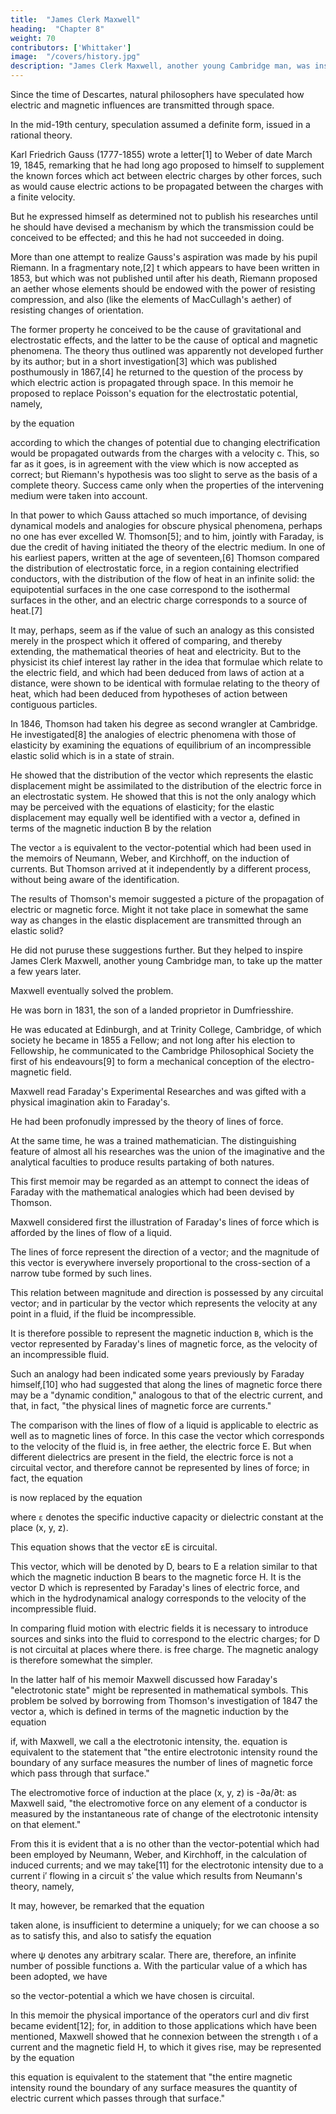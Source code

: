 ```yaml
---
title:  "James Clerk Maxwell"
heading:  "Chapter 8"
weight: 70
contributors: ['Whittaker']
image:  "/covers/history.jpg"
description: "James Clerk Maxwell, another young Cambridge man, was inspired to take up the matter a few years later"
---
```



Since the time of Descartes, natural philosophers have speculated how electric and magnetic influences are transmitted through space. 

In the mid-19th century, speculation assumed a definite form, issued in a rational theory.

Karl Friedrich Gauss (1777-1855) wrote a letter[1] to Weber of date March 19, 1845, remarking that he had long ago proposed to himself to supplement the known forces which act between electric charges by other forces, such as would cause electric actions to be propagated between the charges with a finite velocity.

But he expressed himself as determined not to publish his researches until he should have devised a mechanism by which the transmission could be conceived to be effected; and this he had not succeeded in doing.

More than one attempt to realize Gauss's aspiration was made by his pupil Riemann. In a fragmentary note,[2] t which appears to have been written in 1853, but which was not published until after his death, Riemann proposed an aether whose elements should be endowed with the power of resisting compression, and also (like the elements of MacCullagh's aether) of resisting changes of orientation. 

The former property he conceived to be the cause of gravitational and electrostatic effects, and the latter to be the cause of optical and magnetic phenomena. The theory thus outlined was apparently not developed further by its author; but in a short investigation[3] which was published posthumously in 1867,[4] he returned to the question of the process by which electric action is propagated through space. In this memoir he proposed to replace Poisson's equation for the electrostatic potential, namely,


by the equation


according to which the changes of potential due to changing electrification would be propagated outwards from the charges with a velocity c. This, so far as it goes, is in agreement with the view which is now accepted as correct; but Riemann's hypothesis was too slight to serve as the basis of a complete theory. Success came only when the properties of the intervening medium were taken into account.

In that power to which Gauss attached so much importance, of devising dynamical models and analogies for obscure physical phenomena, perhaps no one has ever excelled W. Thomson[5]; and to him, jointly with Faraday, is due the credit of having initiated the theory of the electric medium. In one of his earliest papers, written at the age of seventeen,[6] Thomson compared the distribution of electrostatic force, in a region containing electrified conductors, with the distribution of the flow of heat in an infinite solid: the equipotential surfaces in the one case correspond to the isothermal surfaces in the other, and an electric charge corresponds to a source of heat.[7]

It may, perhaps, seem as if the value of such an analogy as this consisted merely in the prospect which it offered of comparing, and thereby extending, the mathematical theories of heat and electricity. But to the physicist its chief interest lay rather in the idea that formulae which relate to the electric field, and which had been deduced from laws of action at a distance, were shown to be identical with formulae relating to the theory of heat, which had been deduced from hypotheses of action between contiguous particles.

In 1846, Thomson had taken his degree as second wrangler at Cambridge. He investigated[8] the analogies of electric phenomena with those of elasticity by examining the equations of equilibrium of an incompressible elastic solid which is in a state of strain.

He showed that the distribution of the vector which represents the elastic displacement might be assimilated to the distribution of the electric force in an electrostatic system. He showed that this is not the only analogy which may be perceived with the equations of elasticity; for the elastic displacement may equally well be identified with a vector a, defined in terms of the magnetic induction B by the relation


The vector `a` is equivalent to the vector-potential which had been used in the memoirs of Neumann, Weber, and Kirchhoff, on the induction of currents. But Thomson arrived at it independently by a different process, without being aware of the identification.

The results of Thomson's memoir suggested a picture of the propagation of electric or magnetic force. Might it not take place in somewhat the same way as changes in the elastic displacement are transmitted through an elastic solid? 

He did not puruse these suggestions further. But they helped to inspire James Clerk Maxwell, another young Cambridge man, to take up the matter a few years later.

Maxwell eventually solved the problem.

He was born in 1831, the son of a landed proprietor in Dumfriesshire. 

He was educated at Edinburgh, and at Trinity College, Cambridge, of which society he became in 1855 a Fellow; and not long after his election to Fellowship, he communicated to the Cambridge Philosophical Society the first of his endeavours[9] to form a mechanical conception of the electro-magnetic field.

Maxwell read Faraday's Experimental Researches and was gifted with a physical imagination akin to Faraday's.

He had been profonudly impressed by the theory of lines of force. 

At the same time, he was a trained mathematician. The distinguishing feature of almost all his researches was the union of the imaginative and the analytical faculties to produce results partaking of both natures. 

This first memoir may be regarded as an attempt to connect the ideas of Faraday with the mathematical analogies which had been devised by Thomson.

Maxwell considered first the illustration of Faraday's lines of force which is afforded by the lines of flow of a liquid.

The lines of force represent the direction of a vector; and the magnitude of this vector is everywhere inversely proportional to the cross-section of a narrow tube formed by such lines.

This relation between magnitude and direction is possessed by any circuital vector; and in particular by the vector which represents the velocity at any point in a fluid, if the fluid be incompressible.

It is therefore possible to represent the magnetic induction `B`, which is the vector represented by Faraday's lines of magnetic force, as the velocity of an incompressible fluid. 

Such an analogy had been indicated some years previously by Faraday himself,[10] who had suggested that along the lines of magnetic force there may be a "dynamic condition," analogous to that of the electric current, and that, in fact, "the physical lines of magnetic force are currents."

The comparison with the lines of flow of a liquid is applicable to electric as well as to magnetic lines of force. In this case the vector which corresponds to the velocity of the fluid is, in free aether, the electric force E. But when different dielectrics are present in the field, the electric force is not a circuital vector, and therefore cannot be represented by lines of force; in fact, the equation


is now replaced by the equation

where `ε` denotes the specific inductive capacity or dielectric constant at the place (x, y, z). 

This equation shows that the vector εE is circuital. 

This vector, which will be denoted by D, bears to E a relation similar to that which the magnetic induction B bears to the magnetic force H. It is the vector D which is represented by Faraday's lines of electric force, and which in the hydrodynamical analogy corresponds to the velocity of the incompressible fluid.

In comparing fluid motion with electric fields it is necessary to introduce sources and sinks into the fluid to correspond to the electric charges; for D is not circuital at places where there. is free charge. The magnetic analogy is therefore somewhat the simpler.

In the latter half of his memoir Maxwell discussed how Faraday's "electrotonic state" might be represented in mathematical symbols. This problem be solved by borrowing from Thomson's investigation of 1847 the vector a, which is defined in terms of the magnetic induction by the equation


if, with Maxwell, we call a the electrotonic intensity, the. equation is equivalent to the statement that "the entire electrotonic intensity round the boundary of any surface measures the number of lines of magnetic force which pass through that surface." 

The electromotive force of induction at the place (x, y, z) is -∂a/∂t: as Maxwell said, "the electromotive force on any element of a conductor is measured by the instantaneous rate of change of the electrotonic intensity on that element." 

From this it is evident that a is no other than the vector-potential which had been employed by Neumann, Weber, and Kirchhoff, in the calculation of induced currents; and we may take[11] for the electrotonic intensity due to a current i′ flowing in a circuit s′ the value which results from Neumann's theory, namely,


It may, however, be remarked that the equation



taken alone, is insufficient to determine a uniquely; for we can choose a so as to satisfy this, and also to satisfy the equation


where ψ denotes any arbitrary scalar. There are, therefore, an infinite number of possible functions a. With the particular value of a which has been adopted, we have




so the vector-potential a which we have chosen is circuital.

In this memoir the physical importance of the operators curl and div first became evident[12]; for, in addition to those applications which have been mentioned, Maxwell showed that he connexion between the strength ι of a current and the magnetic field H, to which it gives rise, may be represented by the equation


this equation is equivalent to the statement that "the entire magnetic intensity round the boundary of any surface measures the quantity of electric current which passes through that surface."

